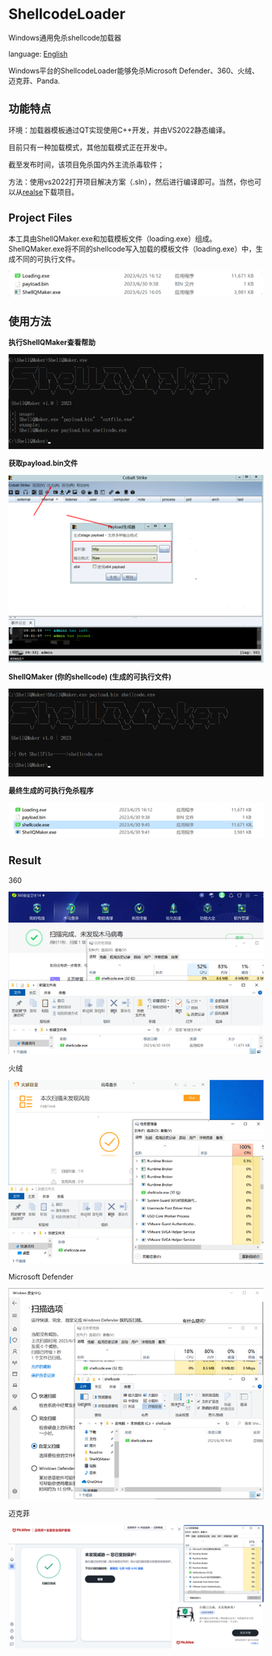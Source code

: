 # ShellcodeLoader
Windows通用免杀shellcode加载器

language: [English](readme_en.md)

Windows平台的ShellcodeLoader能够免杀Microsoft Defender、360、火绒、迈克菲、Panda.

## 功能特点

环境：加载器模板通过QT实现使用C++开发，并由VS2022静态编译。

目前只有一种加载模式，其他加载模式正在开发中。

截至发布时间，该项目免杀国内外主流杀毒软件；
 
方法：使用vs2022打开项目解决方案（.sln），然后进行编译即可。当然，你也可以从[realse](https://github.com/SecurityAnalysts01/ShellcodeLoader/releases/download/v1.1/ShellQMaker1.2.zip)下载项目。
 
## Project Files

本工具由ShellQMaker.exe和加载模板文件（loading.exe）组成。ShellQMaker.exe将不同的shellcode写入加载的模板文件（loading.exe）中，生成不同的可执行文件。

<img src="Readme/ShellQMaker-Files-001.png" alt="image-20221124160121278" style="zoom:80%;" />

## 使用方法

**执行ShellQMaker查看帮助**

![image-20221130105542851](Readme/shellQMaker-Instructions-001.png)

**获取payload.bin文件**

![image-20221130105542851](Readme/shellQMaker-Instructions-002.png)

**ShellQMaker (你的shellcode) (生成的可执行文件)**

![image-20221130105542851](Readme/shellQMaker-Instructions-003.png)

**最终生成的可执行免杀程序**

![image-20221130105542851](Readme/shellQMaker-Instructions-004.png)

## Result
360

![image-20221130105542851](Readme/Result-01.png)

火绒

![image-20221130105542851](Readme/Result-02.png)

Microsoft Defender

![image-20221130105542851](Readme/Result-03.png)

迈克菲

![image-20221130105542851](Readme/Result-04.png)
